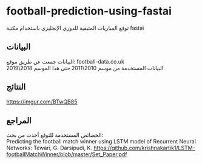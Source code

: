 # football-prediction-using-fastai
توقع المباريات المتبقية للدوري الإنجليزي باستخدام مكتبة fastai


## البيانات
البيانات جمعت عن طريق موقع: football-data.co.uk </br>
البيانات المستخدمة من موسم 2010\2011 حتى هذا الموسم 2018\2019

## النتائج
https://imgur.com/BTwQB85

## المراجع
الخصائص المستخدمة للتوقع أخذت من بحث: </br>
Predicting the football match winner using LSTM
model of Recurrent Neural Networks: Tewari, G. Darsipudi, K. 
https://github.com/krishnakartik1/LSTM-footballMatchWinner/blob/master/Set_Paper.pdf
